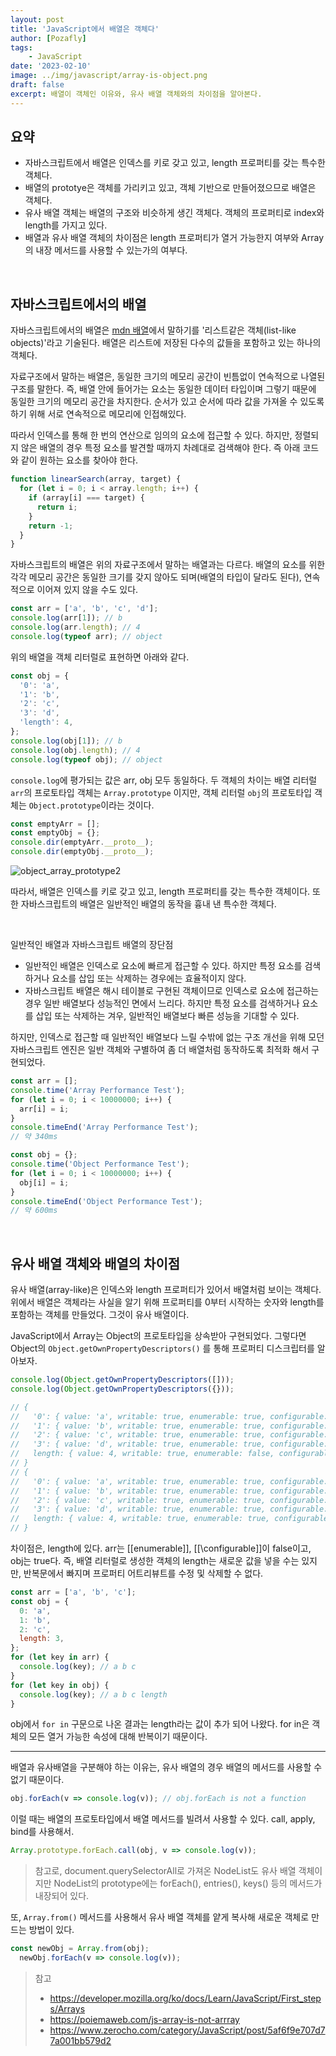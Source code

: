 ```yaml
---
layout: post
title: 'JavaScript에서 배열은 객체다'
author: [Pozafly]
tags:
	- JavaScript
date: '2023-02-10'
image: ../img/javascript/array-is-object.png
draft: false
excerpt: 배열이 객체인 이유와, 유사 배열 객체와의 차이점을 알아본다.
---
```


## 요약

- 자바스크립트에서 배열은 인덱스를 키로 갖고 있고, length 프로퍼티를 갖는 특수한 객체다.
- 배열의 prototye은 객체를 가리키고 있고, 객체 기반으로 만들어졌으므로 배열은 객체다.
- 유사 배열 객체는 배열의 구조와 비슷하게 생긴 객체다. 객체의 프로퍼티로 index와 length를 가지고 있다.
- 배열과 유사 배열 객체의 차이점은 length 프로퍼티가 열거 가능한지 여부와 Array의 내장 메서드를 사용할 수 있는가의 여부다.

<br/>

## 자바스크립트에서의 배열

자바스크립트에서의 배열은 [mdn 배열](https://developer.mozilla.org/ko/docs/Learn/JavaScript/First_steps/Arrays#%EB%B0%B0%EC%97%B4%EC%9D%B4%EB%9E%80)에서 말하기를 '리스트같은 객체(list-like objects)'라고 기술된다. 배열은 리스트에 저장된 다수의 값들을 포함하고 있는 하나의 객체다.

자료구조에서 말하는 배열은, 동일한 크기의 메모리 공간이 빈틈없이 연속적으로 나열된 구조를 말한다. 즉, 배열 안에 들어가는 요소는 동일한 데이터 타입이며 그렇기 때문에 동일한 크기의 메모리 공간을 차지한다. 순서가 있고 순서에 따라 값을 가져올 수 있도록 하기 위해 서로 연속적으로 메모리에 인접해있다.

따라서 인덱스를 통해 한 번의 연산으로 임의의 요소에 접근할 수 있다. 하지만, 정렬되지 않은 배열의 경우 특정 요소를 발견할 때까지 차례대로 검색해야 한다. 즉 아래 코드와 같이 원하는 요소를 찾아야 한다.

```js
function linearSearch(array, target) {
  for (let i = 0; i < array.length; i++) {
    if (array[i] === target) {
      return i;
    }
    return -1;
  }
}
```

자바스크립트의 배열은 위의 자료구조에서 말하는 배열과는 다르다. 배열의 요소를 위한 각각 메모리 공간은 동일한 크기를 갖지 않아도 되며(배열의 타입이 달라도 된다), 연속적으로 이어져 있지 않을 수도 있다.

```js
const arr = ['a', 'b', 'c', 'd'];
console.log(arr[1]); // b
console.log(arr.length); // 4
console.log(typeof arr); // object
```

위의 배열을 객체 리터럴로 표현하면 아래와 같다.

```js
const obj = {
  '0': 'a',
  '1': 'b',
  '2': 'c',
  '3': 'd',
  'length': 4,
};
console.log(obj[1]); // b
console.log(obj.length); // 4
console.log(typeof obj); // object
```

`console.log`에 평가되는 값은 arr, obj 모두 동일하다. 두 객체의 차이는 배열 리터럴 `arr`의 프로토타입 객체는 `Array.prototype` 이지만, 객체 리터럴 `obj`의 프로토타입 객체는 `Object.prototype`이라는 것이다.

```js
const emptyArr = [];
const emptyObj = {};
console.dir(emptyArr.__proto__);
console.dir(emptyObj.__proto__);
```

![object_array_prototype2](https://user-images.githubusercontent.com/59427983/217999478-bb6c44f3-170f-4fd8-a2cb-a5a4b7584faf.png)

따라서, 배열은 인덱스를 키로 갖고 있고, length 프로퍼티를 갖는 특수한 객체이다. 또한 자바스크립트의 배열은 일반적인 배열의 동작을 흉내 낸 특수한 객체다.

<br/>

일반적인 배열과 자바스크립트 배열의 장단점

- 일반적인 배열은 인덱스로 요소에 빠르게 접근할 수 있다. 하지만 특정 요소를 검색하거나 요소를 삽입 또는 삭제하는 경우에는 효율적이지 않다.
- 자바스크립트 배열은 해시 테이블로 구현된 객체이므로 인덱스로 요소에 접근하는 경우 일반 배열보다 성능적인 면에서 느리다. 하지만 특정 요소를 검색하거나 요소를 삽입 또는 삭제하는 겨우, 일반적인 배열보다 빠른 성능을 기대할 수 있다.

하지만, 인덱스로 접근할 때 일반적인 배열보다 느릴 수밖에 없는 구조 개선을 위해 모던 자바스크립트 엔진은 일반 객체와 구별하여 좀 더 배열처럼 동작하도록 최적화 해서 구현되었다.

```js
const arr = [];
console.time('Array Performance Test');
for (let i = 0; i < 10000000; i++) {
  arr[i] = i;
}
console.timeEnd('Array Performance Test');
// 약 340ms

const obj = {};
console.time('Object Performance Test');
for (let i = 0; i < 10000000; i++) {
  obj[i] = i;
}
console.timeEnd('Object Performance Test');
// 약 600ms
```

<br/>

## 유사 배열 객체와 배열의 차이점

유사 배열(array-like)은 인덱스와 length 프로퍼티가 있어서 배열처럼 보이는 객체다. 위에서 배열은 객체라는 사실을 알기 위해 프로퍼티를 0부터 시작하는 숫자와 length를 포함하는 객체를 만들었다. 그것이 유사 배열이다.

JavaScript에서 Array는 Object의 프로토타입을 상속받아 구현되었다. 그렇다면 Object의 `Object.getOwnPropertyDescriptors()` 를 통해 프로퍼티 디스크립터를 알아보자.

```js
console.log(Object.getOwnPropertyDescriptors([]));
console.log(Object.getOwnPropertyDescriptors({}));

// {
//   '0': { value: 'a', writable: true, enumerable: true, configurable: true },
//   '1': { value: 'b', writable: true, enumerable: true, configurable: true },
//   '2': { value: 'c', writable: true, enumerable: true, configurable: true },
//   '3': { value: 'd', writable: true, enumerable: true, configurable: true },
//   length: { value: 4, writable: true, enumerable: false, configurable: false }
// }
// {
//   '0': { value: 'a', writable: true, enumerable: true, configurable: true },
//   '1': { value: 'b', writable: true, enumerable: true, configurable: true },
//   '2': { value: 'c', writable: true, enumerable: true, configurable: true },
//   '3': { value: 'd', writable: true, enumerable: true, configurable: true },
//   length: { value: 4, writable: true, enumerable: true, configurable: true }
// }
```

차이점은, length에 있다. arr는 \[\[enumerable\]\], \[\[\configurable]\]이 false이고, obj는 true다. 즉, 배열 리터럴로 생성한 객체의 length는 새로운 값을 넣을 수는 있지만, 반복문에서 빠지며 프로퍼티 어트리뷰트를 수정 및 삭제할 수 없다.

```js
const arr = ['a', 'b', 'c'];
const obj = {
  0: 'a',
  1: 'b',
  2: 'c',
  length: 3,
};
for (let key in arr) {
  console.log(key); // a b c
}
for (let key in obj) {
  console.log(key); // a b c length
}
```

obj에서 `for in` 구문으로 나온 결과는 length라는 값이 추가 되어 나왔다. for in은 객체의 모든 열거 가능한 속성에 대해 반복이기 때문이다.

---

배열과 유사배열을 구분해야 하는 이유는, 유사 배열의 경우 배열의 메서드를 사용할 수 없기 때문이다.

```js
obj.forEach(v => console.log(v)); // obj.forEach is not a function
```

이럴 때는 배열의 프로토타입에서 배열 메서드를 빌려서 사용할 수 있다. call, apply, bind를 사용해서.

```js
Array.prototype.forEach.call(obj, v => console.log(v));
```

> 참고로, document.querySelectorAll로 가져온 NodeList도 유사 배열 객체이지만 NodeList의 prototype에는 forEach(), entries(), keys() 등의 메서드가 내장되어 있다.

또, `Array.from()` 메서드를 사용해서 유사 배열 객체를 얕게 복사해 새로운 객체로 만드는 방법이 있다.

```js
const newObj = Array.from(obj);
  newObj.forEach(v => console.log(v));
```

> 참고
>
> - https://developer.mozilla.org/ko/docs/Learn/JavaScript/First_steps/Arrays
> - https://poiemaweb.com/js-array-is-not-arrray
> - https://www.zerocho.com/category/JavaScript/post/5af6f9e707d77a001bb579d2
